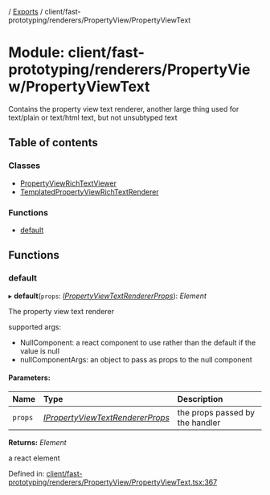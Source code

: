 [](../README.md) / [Exports](../modules.md) / client/fast-prototyping/renderers/PropertyView/PropertyViewText

# Module: client/fast-prototyping/renderers/PropertyView/PropertyViewText

Contains the property view text renderer, another large
thing used for text/plain or text/html text, but not unsubtyped
text

## Table of contents

### Classes

- [PropertyViewRichTextViewer](../classes/client_fast_prototyping_renderers_propertyview_propertyviewtext.propertyviewrichtextviewer.md)
- [TemplatedPropertyViewRichTextRenderer](../classes/client_fast_prototyping_renderers_propertyview_propertyviewtext.templatedpropertyviewrichtextrenderer.md)

### Functions

- [default](client_fast_prototyping_renderers_propertyview_propertyviewtext.md#default)

## Functions

### default

▸ **default**(`props`: [*IPropertyViewTextRendererProps*](../interfaces/client_internal_components_propertyview_propertyviewtext.ipropertyviewtextrendererprops.md)): *Element*

The property view text renderer

supported args:
- NullComponent: a react component to use rather than the default if the value is null
- nullComponentArgs: an object to pass as props to the null component

#### Parameters:

Name | Type | Description |
:------ | :------ | :------ |
`props` | [*IPropertyViewTextRendererProps*](../interfaces/client_internal_components_propertyview_propertyviewtext.ipropertyviewtextrendererprops.md) | the props passed by the handler   |

**Returns:** *Element*

a react element

Defined in: [client/fast-prototyping/renderers/PropertyView/PropertyViewText.tsx:367](https://github.com/onzag/itemize/blob/3efa2a4a/client/fast-prototyping/renderers/PropertyView/PropertyViewText.tsx#L367)
